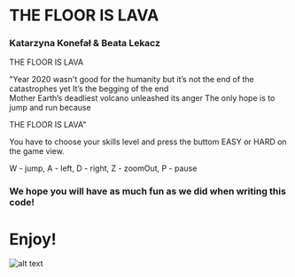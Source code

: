 
# THE FLOOR IS LAVA 

### Katarzyna Konefał & Beata Lekacz 

       
           
           
            
THE FLOOR IS LAVA
          
          
 "Year 2020 wasn't good for the humanity but it’s not the end of the catastrophes yet
 It’s the begging of the end        
 Mother Earth’s deadliest volcano unleashed its anger
 The only hope is to jump and run because 
 
 THE FLOOR IS LAVA"
 
 
 You have to choose your skills level and press the buttom EASY or HARD on the game view. 
 
W - jump, 
A - left, 
D - right, 
Z - zoomOut, 
P - pause

### We hope you will have as much fun as we did when writing this code!
# Enjoy!


![alt text](https://cdn.lowgif.com/full/4703ecf3de8a6b7c-.gif)
 